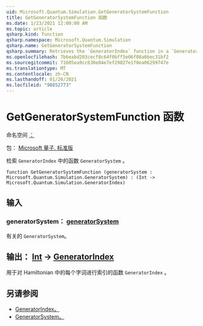```yaml
---
uid: Microsoft.Quantum.Simulation.GetGeneratorSystemFunction
title: GetGeneratorSystemFunction 函数
ms.date: 1/23/2021 12:00:00 AM
ms.topic: article
qsharp.kind: function
qsharp.namespace: Microsoft.Quantum.Simulation
qsharp.name: GetGeneratorSystemFunction
qsharp.summary: Retrieves the `GeneratorIndex` function in a `GeneratorSystem`.
ms.openlocfilehash: 7b6eabd203cecf8c64f0bff3e06f08a0bec31bf2
ms.sourcegitcommit: 71605ea9cc630e84e7ef29027e1f0ea06299747e
ms.translationtype: MT
ms.contentlocale: zh-CN
ms.lasthandoff: 01/26/2021
ms.locfileid: "98852773"
---
```

# <a name="getgeneratorsystemfunction-function"></a>GetGeneratorSystemFunction 函数

命名空间 [：](xref:Microsoft.Quantum.Simulation)

包： [Microsoft 量子. 标准版](https://nuget.org/packages/Microsoft.Quantum.Standard)


检索 `GeneratorIndex` 中的函数 `GeneratorSystem` 。

```qsharp
function GetGeneratorSystemFunction (generatorSystem : Microsoft.Quantum.Simulation.GeneratorSystem) : (Int -> Microsoft.Quantum.Simulation.GeneratorIndex)
```


## <a name="input"></a>输入

### <a name="generatorsystem--generatorsystem"></a>generatorSystem： [generatorSystem](xref:Microsoft.Quantum.Simulation.GeneratorSystem)

有关的 `GeneratorSystem`。



## <a name="output--int---generatorindex"></a>输出： [Int](xref:microsoft.quantum.lang-ref.int) -> [GeneratorIndex](xref:Microsoft.Quantum.Simulation.GeneratorIndex)

用于对 Hamiltonian 中的每个字词进行索引的函数 `GeneratorIndex` 。

## <a name="see-also"></a>另请参阅

- [GeneratorIndex。](xref:Microsoft.Quantum.Simulation.GeneratorIndex)
- [GeneratorSystem。](xref:Microsoft.Quantum.Simulation.GeneratorSystem)